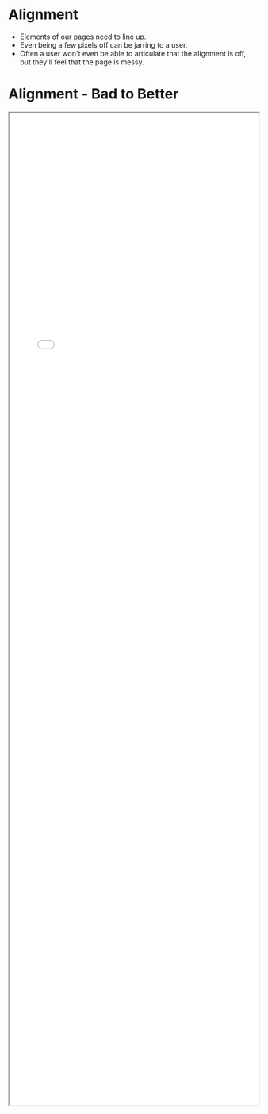 # Alignment

* Elements of our pages need to line up. 
* Even being a few pixels off can be jarring to a user.
* Often a user won't even be able to articulate that the alignment is off, but they'll feel that the page is messy.

# Alignment - Bad to Better 

<iframe src="./Part 1 - Theory/1.UI Design/Alignment/indexPart1.html" style="width: 100%; height: 50vh;"/>  

# Alignment - Observations

* The submit button is floating around in the middle
* The form controls are inconsistently laid out in terms of their vertical alignment
* Inconsistent sizing of form controls
* The input boxes are inconsistent sizes 
* The "remember me" checkbox has to be counter styled now (against the css framework) to get it to align to something.

# Alignment - Better to Good

<iframe src="./Part 1 - Theory/1.UI Design/Alignment/indexPart2.html" style="width: 100%; height: 80vh;"/>  

# Alignment - Analysis

* Use your css framework's grid system! This will make arrangement of elements in straight lines or in correct relative positions easier
* The way elements are positioned on a page is really important
* The layout of elements should guide the flow of actions to be performed on a page (eye tracking)
* Alignment of elements won't get praise, but when elements are not aligned your site will be criticized
